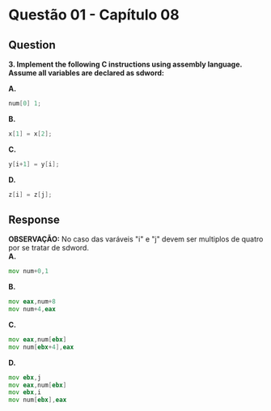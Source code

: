 # Questão 01 - Capítulo 08

## Question

**<p>3. Implement the following C instructions using assembly language. Assume all
variables are declared as sdword:**

**A.**
 ```c
num[0] 1;
```
**B.**
 ```c
x[1] = x[2];
```
**C.**
 ```c
y[i+1] = y[i];
```
**D.**
 ```c
z[i] = z[j];
```

## Response

**OBSERVAÇÃO:** No caso das varáveis "i" e "j" devem ser multiplos de quatro por se tratar de sdword.
</br>
**A.**
 ```asm
mov num+0,1
```
**B.**
 ```asm
mov eax,num+8
mov num+4,eax
```
**C.**
 ```asm
mov eax,num[ebx]
mov num[ebx+4],eax
```
**D.**
 ```asm
mov ebx,j
mov eax,num[ebx]
mov ebx,i
mov num[ebx],eax
```
